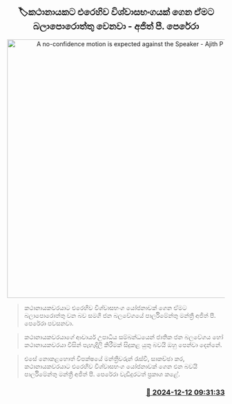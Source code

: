 <p align='center'><b><h2 align='center' title='A no-confidence motion is expected against the Speaker - Ajith P Perera'>🏷කථානායකට එරෙහිව විශ්වාසභංගයක් ගෙන ඒමට බලාපොරොත්තු වෙනවා - අජිත් පී. පෙරේරා</h2></b></p>
<p align='center'><img src='https://helakuru.sgp1.cdn.digitaloceanspaces.com/esana/images/lib/ashoka-ranwala-new-cc.jpg' width='600' alt='A no-confidence motion is expected against the Speaker - Ajith P Perera'></p>

> කථානායකවරයාට එරෙහිව විශ්වාසභංග යෝජනාවක් ගෙන ඒමට බලාපොරොත්තු වන බව සමගි ජන බලවේගයේ පාර්ලිමේන්තු මන්ත්‍රී අජිත් පී. පෙරේරා පවසනවා.

> කථානායකවරයාගේ ආචාර්ය උපාධිය සම්බන්ධයෙන් ජාතික ජන බලවේගය හෝ කථානායකවරයා විසින් පැහැදිලි කිරීමක් සිදුකළ යුතු බවයි ඔහු පෙන්වා දෙන්නේ.

> එසේ නොකළහොත් විපක්ෂයේ මන්ත්‍රීවරුන් රැස්වී, සාකච්ඡා කර, කථානායකවරයාට එරෙහිව විශ්වාසභංග යෝජනාවක් ගෙන එන බවයි පාර්ලිමේන්තු මන්ත්‍රී අජිත් පී. පෙරේරා වැඩිදුරටත් ප්‍රකාශ කළේ.



<h3 align='right'><a href='https://www.helakuru.lk/esana/p/105853/'>📅 2024-12-12 09:31:33</a></h3>
